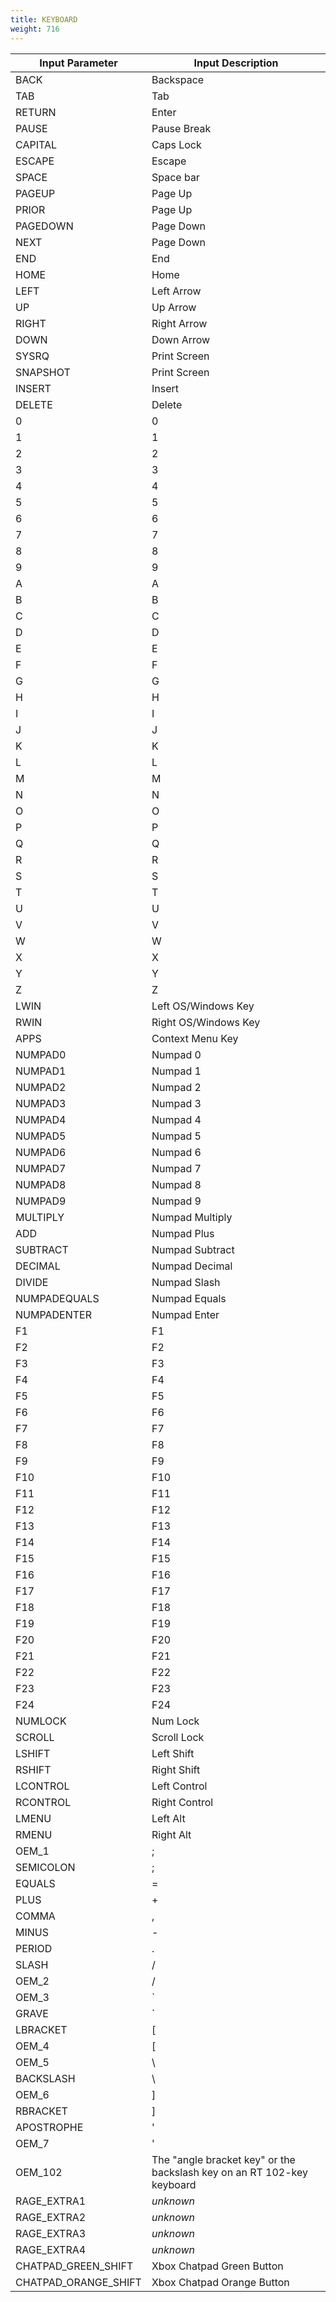 ```yaml
---
title: KEYBOARD
weight: 716
---
```


| Input Parameter             | Input Description                                                      |
| --------------------------- | ---------------------------------------------------------------------- |
| BACK                        | Backspace                                                              |
| TAB                         | Tab                                                                    |
| RETURN                      | Enter                                                                  |
| PAUSE                       | Pause Break                                                            |
| CAPITAL                     | Caps Lock                                                              |
| ESCAPE                      | Escape                                                                 |
| SPACE                       | Space bar                                                              | 
| PAGEUP                      | Page Up                                                                |
| PRIOR                       | Page Up                                                                |
| PAGEDOWN                    | Page Down                                                              |
| NEXT                        | Page Down                                                              |
| END                         | End                                                                    |
| HOME                        | Home                                                                   |
| LEFT                        | Left Arrow                                                             |
| UP                          | Up Arrow                                                               |
| RIGHT                       | Right Arrow                                                            |
| DOWN                        | Down Arrow                                                             |
| SYSRQ                       | Print Screen                                                           |
| SNAPSHOT                    | Print Screen                                                           |
| INSERT                      | Insert                                                                 |
| DELETE                      | Delete                                                                 |
| 0                           | 0                                                                      |
| 1                           | 1                                                                      |
| 2                           | 2                                                                      |
| 3                           | 3                                                                      |
| 4                           | 4                                                                      |
| 5                           | 5                                                                      |
| 6                           | 6                                                                      |
| 7                           | 7                                                                      |
| 8                           | 8                                                                      |
| 9                           | 9                                                                      |
| A                           | A                                                                      |
| B                           | B                                                                      |
| C                           | C                                                                      |
| D                           | D                                                                      |
| E                           | E                                                                      |
| F                           | F                                                                      |
| G                           | G                                                                      |
| H                           | H                                                                      |
| I                           | I                                                                      |
| J                           | J                                                                      |
| K                           | K                                                                      |
| L                           | L                                                                      |
| M                           | M                                                                      |
| N                           | N                                                                      |
| O                           | O                                                                      |
| P                           | P                                                                      |
| Q                           | Q                                                                      |
| R                           | R                                                                      |
| S                           | S                                                                      |
| T                           | T                                                                      |
| U                           | U                                                                      |
| V                           | V                                                                      |
| W                           | W                                                                      |
| X                           | X                                                                      |
| Y                           | Y                                                                      |
| Z                           | Z                                                                      |
| LWIN                        | Left OS/Windows Key                                                    |
| RWIN                        | Right OS/Windows Key                                                   |
| APPS                        | Context Menu Key                                                       |
| NUMPAD0                     | Numpad 0                                                               |
| NUMPAD1                     | Numpad 1                                                               |
| NUMPAD2                     | Numpad 2                                                               |
| NUMPAD3                     | Numpad 3                                                               |
| NUMPAD4                     | Numpad 4                                                               |
| NUMPAD5                     | Numpad 5                                                               |
| NUMPAD6                     | Numpad 6                                                               |
| NUMPAD7                     | Numpad 7                                                               |
| NUMPAD8                     | Numpad 8                                                               |
| NUMPAD9                     | Numpad 9                                                               |
| MULTIPLY                    | Numpad Multiply                                                        |
| ADD                         | Numpad Plus                                                            |
| SUBTRACT                    | Numpad Subtract                                                        |
| DECIMAL                     | Numpad Decimal                                                         |
| DIVIDE                      | Numpad Slash                                                           |
| NUMPADEQUALS                | Numpad Equals                                                          |
| NUMPADENTER                 | Numpad Enter                                                           |
| F1                          | F1                                                                     |
| F2                          | F2                                                                     |
| F3                          | F3                                                                     |
| F4                          | F4                                                                     |
| F5                          | F5                                                                     |
| F6                          | F6                                                                     |
| F7                          | F7                                                                     |
| F8                          | F8                                                                     |
| F9                          | F9                                                                     |
| F10                         | F10                                                                    |
| F11                         | F11                                                                    |
| F12                         | F12                                                                    |
| F13                         | F13                                                                    |
| F14                         | F14                                                                    |
| F15                         | F15                                                                    |
| F16                         | F16                                                                    |
| F17                         | F17                                                                    |
| F18                         | F18                                                                    |
| F19                         | F19                                                                    |
| F20                         | F20                                                                    |
| F21                         | F21                                                                    |
| F22                         | F22                                                                    |
| F23                         | F23                                                                    |
| F24                         | F24                                                                    |
| NUMLOCK                     | Num Lock                                                               |
| SCROLL                      | Scroll Lock                                                            |
| LSHIFT                      | Left Shift                                                             |
| RSHIFT                      | Right Shift                                                            |
| LCONTROL                    | Left Control                                                           |
| RCONTROL                    | Right Control                                                          |
| LMENU                       | Left Alt                                                               |
| RMENU                       | Right Alt                                                              |
| OEM\_1                      | ;                                                                      |
| SEMICOLON                   | ;                                                                      |
| EQUALS                      | =                                                                      |
| PLUS                        | +                                                                      |
| COMMA                       | ,                                                                      |
| MINUS                       | -                                                                      |
| PERIOD                      | .                                                                      |
| SLASH                       | /                                                                      |
| OEM\_2                      | /                                                                      |
| OEM\_3                      | \`                                                                     |
| GRAVE                       | \`                                                                     |
| LBRACKET                    | \[                                                                     |
| OEM\_4                      | \[                                                                     |
| OEM\_5                      | \\                                                                     |
| BACKSLASH                   | \\                                                                     |
| OEM\_6                      | \]                                                                     |
| RBRACKET                    | \]                                                                     |
| APOSTROPHE                  | '                                                                      |
| OEM\_7                      | '                                                                      |
| OEM\_102                    | The "angle bracket key" or the backslash key on an RT 102-key keyboard |
| RAGE\_EXTRA1                | *unknown*                                                              |
| RAGE\_EXTRA2                | *unknown*                                                              |
| RAGE\_EXTRA3                | *unknown*                                                              |
| RAGE\_EXTRA4                | *unknown*                                                              |
| CHATPAD\_GREEN\_SHIFT       | Xbox Chatpad Green Button                                              |
| CHATPAD\_ORANGE\_SHIFT      | Xbox Chatpad Orange Button                                             |
